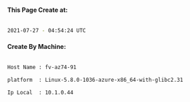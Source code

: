 
   
#### This Page Create at:

```bash

2021-07-27 - 04:54:24 UTC

```

#### Create By Machine:

```bash

Host Name : fv-az74-91

platform  : Linux-5.8.0-1036-azure-x86_64-with-glibc2.31

Ip Local  : 10.1.0.44

```


